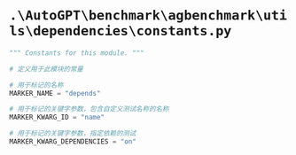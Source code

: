 # `.\AutoGPT\benchmark\agbenchmark\utils\dependencies\constants.py`

```py
""" Constants for this module. """

# 定义用于此模块的常量

# 用于标记的名称
MARKER_NAME = "depends"

# 用于标记的关键字参数，包含自定义测试名称的名称
MARKER_KWARG_ID = "name"

# 用于标记的关键字参数，指定依赖的测试
MARKER_KWARG_DEPENDENCIES = "on"
```